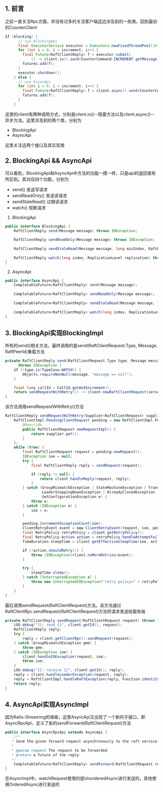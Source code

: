 ## 1. 前言

之前一直关注Rpc方面，并没有过多的关注客户端这边涉及到的一些类。回到最初的CounterClient

```java
if (blocking) {
      // use BlockingApi
      final ExecutorService executor = Executors.newFixedThreadPool(10);
      for (int i = 0; i < increment; i++) {
        final Future<RaftClientReply> f = executor.submit(
            () -> client.io().send(CounterCommand.INCREMENT.getMessage())); //a
        futures.add(f);
      }
      executor.shutdown();
    } else {
      // use AsyncApi
      for (int i = 0; i < increment; i++) {
        final Future<RaftClientReply> f = client.async().send(CounterCommand.INCREMENT.getMessage()); //b
        futures.add(f);
      }
    }
```

这里的client有两种调用方式，分别是client.io()--阻塞方法以及client.async()--异步方法。这里涉及到的两个类，分别为

* BlockingApi
* AsyncApi

这里关注这两个接口及其实现类

## 2. BlockingApi && AsyncApi

可以看到，BlockingApi和AsyncApi中方法的功能一摸一样，只是api的返回值有所区别。其对应四个功能，分别为

* send() 发送写请求
* sendReadOnly() 发送读请求
* sendStaleRead() 过期读请求
* watch() 观察请求

1. BlockingApi

```java
public interface BlockingApi {
    RaftClientReply send(Message message) throws IOException;
    
    RaftClientReply sendReadOnly(Message message) throws IOException;
    
    RaftClientReply sendStaleRead(Message message, long minIndex, RaftPeerId server) throws IOException;
    
    RaftClientReply watch(long index, ReplicationLevel replication) throws IOException;
}
```

2. AsyncApi

```java
public interface AsyncApi {
    CompletableFuture<RaftClientReply> send(Message message);
    
    CompletableFuture<RaftClientReply> sendReadOnly(Message message);
    
    CompletableFuture<RaftClientReply> sendStaleRead(Message message, long minIndex, RaftPeerId server);
    
    CompletableFuture<RaftClientReply> watch(long index, ReplicationLevel replication);
}
```

## 3. BlockingApi实现BlockingImpl

所有的send()相关方法，最终调用的是send(RaftClientRequest.Type, Message, RaftPeerId)重载方法

```java
private RaftClientReply send(RaftClientRequest.Type type, Message message, RaftPeerId server)
      throws IOException {
    if (!type.is(TypeCase.WATCH)) {
        Objects.requireNonNull(message, "message == null");
    }

    final long callId = CallId.getAndIncrement();
    return sendRequestWithRetry(() -> client.newRaftClientRequest(server, callId, message, type, null));
}
```

该方法调用sendRequestWithRetry()方法

```java
RaftClientReply sendRequestWithRetry(Supplier<RaftClientRequest> supplier) throws IOException {
    RaftClientImpl.PendingClientRequest pending = new RaftClientImpl.PendingClientRequest() {
        @Override
        public RaftClientRequest newRequestImpl() {
            return supplier.get();
        }
    };
    while (true) {
        final RaftClientRequest request = pending.newRequest();
        IOException ioe = null;
        try {
            final RaftClientReply reply = sendRequest(request);

            if (reply != null) {
                return client.handleReply(request, reply);
            }
        } catch (GroupMismatchException | StateMachineException | TransferLeadershipException |
                 LeaderSteppingDownException | AlreadyClosedException | AlreadyExistsException |
                 SetConfigurationException e) {
            throw e;
        } catch (IOException e) {
            ioe = e;
        }

        pending.incrementExceptionCount(ioe);
        ClientRetryEvent event = new ClientRetryEvent(request, ioe, pending);
        final RetryPolicy retryPolicy = client.getRetryPolicy();
        final RetryPolicy.Action action = retryPolicy.handleAttemptFailure(event);
        TimeDuration sleepTime = client.getEffectiveSleepTime(ioe, action.getSleepTime());

        if (!action.shouldRetry()) {
            throw (IOException)client.noMoreRetries(event);
        }

        try {
            sleepTime.sleep();
        } catch (InterruptedException e) {
            throw new InterruptedIOException("retry policy=" + retryPolicy);
        }
    }
}
```

最红调用sendRequest(RaftClientRequest)方法。该方法通过RaftClientRpc.sendRequest(RaftClientRequest)方法将请求发送给服务端

```java
private RaftClientReply sendRequest(RaftClientRequest request) throws IOException {
    LOG.debug("{}: send {}", client.getId(), request);
    RaftClientReply reply;
    try {
        reply = client.getClientRpc().sendRequest(request);
    } catch (GroupMismatchException gme) {
        throw gme;
    } catch (IOException ioe) {
        client.handleIOException(request, ioe);
        throw ioe;
    }
    LOG.debug("{}: receive {}", client.getId(), reply);
    reply = client.handleLeaderException(request, reply);
    reply = RaftClientImpl.handleRaftException(reply, Function.identity());
    return reply;
}
```

## 4. AsyncApi实现AsyncImpl

因为Ratis-Streaming的缘故，这里AsyncApi又出现了一个新的子接口，即AsyncRpcApi，定义了新的sendForward(RaftClientRequest)方法

```java
public interface AsyncRpcApi extends AsyncApi {
    /**
   * Send the given forward-request asynchronously to the raft service.
   *
   * @param request The request to be forwarded.
   * @return a future of the reply.
   */
    CompletableFuture<RaftClientReply> sendForward(RaftClientRequest request);
}
```

在AsyncImpl中，watchRequest使用的是UnorderedAsync进行发送的，其他使用OrderedAsync进行发送的